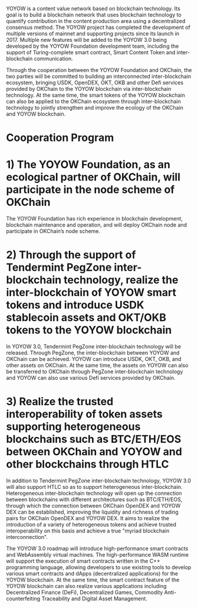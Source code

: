 YOYOW is a content value network based on blockchain technology. Its goal is to build a blockchain network that uses blockchain technology to quantify contribution in the content production area using a decentralized consensus method. The YOYOW project has completed the development of multiple versions of mainnet and supporting projects since its launch in 2017. Multiple new features will be added to the YOYOW 3.0 being developed by the YOYOW Foundation development team, including the support of Turing-complete smart contract, Smart Content Token and inter-blockchain communication.

Through the cooperation between the YOYOW Foundation and OKChain, the two parties will be committed to building an interconnected inter-blockchain ecosystem, bringing USDK, OpenDEX, OKT, OKB and other Defi services provided by OKChain to the YOYOW blockchain via inter-blockchain technology. At the same time, the smart tokens of the YOYOW blockchain can also be applied to the OKChain ecosystem through inter-blockchain technology to jointly strengthen and improve the ecology of the OKChain and YOYOW blockchain.
 
# Cooperation Program

# 1) The YOYOW Foundation, as an ecological partner of OKChain, will participate in the node scheme of OKChain

The YOYOW Foundation has rich experience in blockchain development, blockchain maintenance and operation, and will deploy OKChain node and participate in OKChain’s node scheme.
 
# 2) Through the support of Tendermint PegZone inter-blockchain technology, realize the inter-blockchain of YOYOW smart tokens and introduce USDK stablecoin assets and OKT/OKB tokens to the YOYOW blockchain
 
In YOYOW 3.0, Tendermint PegZone inter-blockchain technology will be released. Through PegZone, the inter-blockchain between YOYOW and OKChain can be achieved. YOYOW can introduce USDK, OKT, OKB, and other assets on OKChain. At the same time, the assets on YOYOW can also be transferred to OKChain through PegZone inter-blockchain technology and YOYOW can also use various Defi services provided by OKChain.
 
# 3) Realize the trusted interoperability of token assets supporting heterogeneous blockchains such as BTC/ETH/EOS between OKChain and YOYOW and other blockchains through HTLC
 
In addition to Tendermint PegZone inter-blockchain technology, YOYOW 3.0 will also support HTLC so as to support heterogeneous inter-blockchain. Heterogeneous inter-blockchain technology will open up the connection between blockchains with different architectures such as BTC/ETH/EOS, through which the connection between OKChain OpenDEX and YOYOW DEX can be established, improving the liquidity and richness of trading pairs for OKChain OpenDEX and YOYOW DEX. It aims to realize the introduction of a variety of heterogeneous tokens and achieve trusted interoperability on this basis and achieve a true "myriad blockchain interconnection".

The YOYOW 3.0 roadmap will introduce high-performance smart contracts and WebAssembly virtual machines. The high-performance WASM runtime will support the execution of smart contracts written in the C++ programming language, allowing developers to use existing tools to develop various smart contracts and dApps (decentralized applications) for the YOYOW blockchain. At the same time, the smart contract feature of the YOYOW blockchain can also realize various applications including Decentralized Finance (DeFi), Decentralized Games, Commodity Anti-counterfeiting Traceability and Digital Asset Management.
